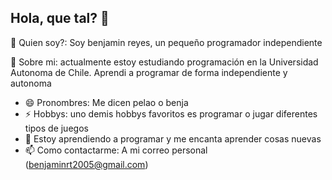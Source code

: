 ## Hola, que tal? 👋

🤔 Quien soy?: Soy benjamin reyes, un pequeño programador independiente

🔭 Sobre mi: actualmente estoy estudiando programación en la Universidad Autonoma de Chile. Aprendi a programar de forma independiente y autonoma 

<!--
**Pelaoql/Pelaoql** is a ✨ _special_ ✨ repository because its `README.md` (this file) appears on your GitHub profile.

Here are some ideas to get you started:

- 🔭 I’m currently working on ...
- 🌱 I’m currently learning ...
- 👯 I’m looking to collaborate on ...
- 🤔 I’m looking for help with ...
- 💬 Ask me about ...
- 📫 How to reach me: ..
-->
- 😄 Pronombres: Me dicen pelao o benja
- ⚡ Hobbys: uno demis hobbys favoritos es programar o jugar diferentes tipos de juegos
- 🌱 Estoy aprendiendo a programar y me encanta aprender cosas nuevas
- 📫 Como contactarme: A mi correo personal (benjaminrt2005@gmail.com)
